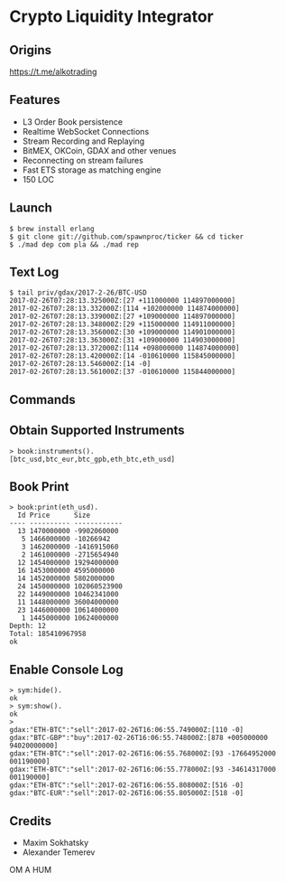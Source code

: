 Crypto Liquidity Integrator
===========================

Origins
-------

https://t.me/alkotrading

Features
--------

* L3 Order Book persistence
* Realtime WebSocket Connections
* Stream Recording and Replaying
* BitMEX, OKCoin, GDAX and other venues
* Reconnecting on stream failures
* Fast ETS storage as matching engine
* 150 LOC

Launch
------

```
$ brew install erlang
$ git clone git://github.com/spawnproc/ticker && cd ticker
$ ./mad dep com pla && ./mad rep
```

Text Log
--------

```
$ tail priv/gdax/2017-2-26/BTC-USD
2017-02-26T07:28:13.325000Z:[27 +111000000 114897000000]
2017-02-26T07:28:13.332000Z:[114 +102000000 114874000000]
2017-02-26T07:28:13.339000Z:[27 +109000000 114897000000]
2017-02-26T07:28:13.348000Z:[29 +115000000 114911000000]
2017-02-26T07:28:13.356000Z:[30 +109000000 114901000000]
2017-02-26T07:28:13.363000Z:[31 +109000000 114903000000]
2017-02-26T07:28:13.372000Z:[114 +098000000 114874000000]
2017-02-26T07:28:13.420000Z:[14 -010610000 115845000000]
2017-02-26T07:28:13.546000Z:[14 -0]
2017-02-26T07:28:13.561000Z:[37 -010610000 115844000000]
```

Commands
--------

## Obtain Supported Instruments

```
> book:instruments().
[btc_usd,btc_eur,btc_gpb,eth_btc,eth_usd]
```

## Book Print

```
> book:print(eth_usd).
  Id Price      Size
---- ---------- ------------
  13 1470000000 -9902060000
   5 1466000000 -10266942
   3 1462000000 -1416915060
   2 1461000000 -2715654940
  12 1454000000 19294000000
  16 1453000000 4595000000
  14 1452000000 5802000000
  24 1450000000 102060523900
  22 1449000000 10462341000
  11 1448000000 36004000000
  23 1446000000 10614000000
   1 1445000000 10624000000
Depth: 12
Total: 185410967958
ok
```

## Enable Console Log

```
> sym:hide().
ok
> sym:show().
ok
>
gdax:"ETH-BTC":"sell":2017-02-26T16:06:55.749000Z:[110 -0]
gdax:"BTC-GBP":"buy":2017-02-26T16:06:55.748000Z:[878 +005000000 94020000000]
gdax:"ETH-BTC":"sell":2017-02-26T16:06:55.768000Z:[93 -17664952000 001190000]
gdax:"ETH-BTC":"sell":2017-02-26T16:06:55.778000Z:[93 -34614317000 001190000]
gdax:"ETH-BTC":"sell":2017-02-26T16:06:55.808000Z:[516 -0]
gdax:"BTC-EUR":"sell":2017-02-26T16:06:55.805000Z:[518 -0]
```

Credits
-------

* Maxim Sokhatsky
* Alexander Temerev

OM A HUM
